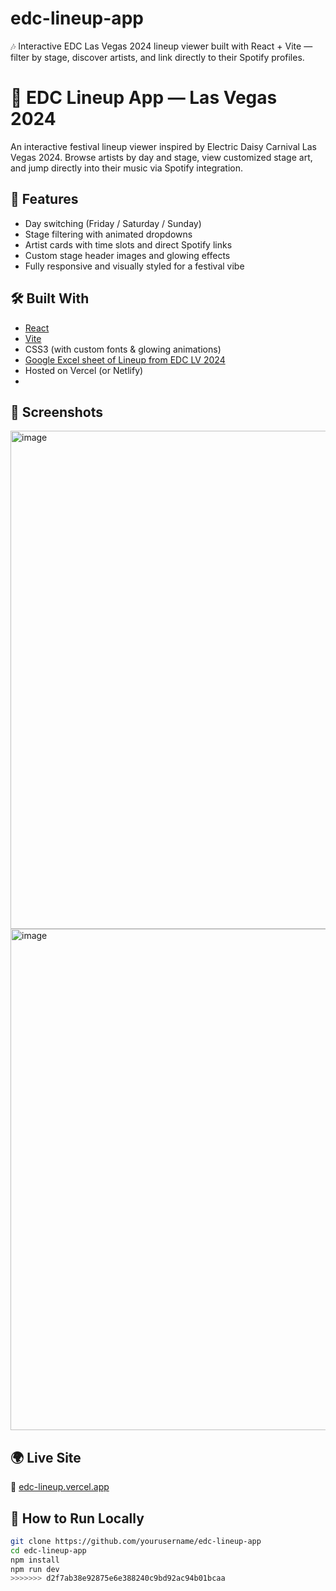 
# edc-lineup-app
🎶 Interactive EDC Las Vegas 2024 lineup viewer built with React + Vite — filter by stage, discover artists, and link directly to their Spotify profiles.

# 🎡 EDC Lineup App — Las Vegas 2024

An interactive festival lineup viewer inspired by Electric Daisy Carnival Las Vegas 2024. Browse artists by day and stage, view customized stage art, and jump directly into their music via Spotify integration.

## 🚀 Features

- Day switching (Friday / Saturday / Sunday)
- Stage filtering with animated dropdowns
- Artist cards with time slots and direct Spotify links
- Custom stage header images and glowing effects
- Fully responsive and visually styled for a festival vibe

## 🛠 Built With

- [React](https://reactjs.org/)
- [Vite](https://vitejs.dev/)
- CSS3 (with custom fonts & glowing animations)
- [Google Excel sheet of Lineup from EDC LV 2024](https://docs.google.com/spreadsheets/d/1W3ozwXEg0zGElrG-K4GLPyXZ-qhP8IHEhwfp2WoT4ak/edit?usp=sharing)
- Hosted on Vercel (or Netlify)
- 

## 📸 Screenshots

<img width="1400" height="797" alt="image" src="https://github.com/user-attachments/assets/d5aa38c5-fcbf-424a-b98f-c27881352b73" />
<img width="1296" height="802" alt="image" src="https://github.com/user-attachments/assets/bb3bcd8b-6d54-48c1-9ade-81d9e1c5cd90" />


## 🌍 Live Site

🔗 [edc-lineup.vercel.app](https://your-live-site-url.com)

## 📁 How to Run Locally

```bash
git clone https://github.com/yourusername/edc-lineup-app
cd edc-lineup-app
npm install
npm run dev
>>>>>>> d2f7ab38e92875e6e388240c9bd92ac94b01bcaa
